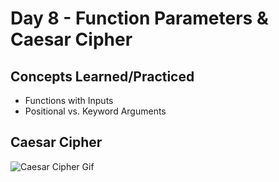 # Day 8 - Function Parameters & Caesar Cipher

## Concepts Learned/Practiced
- Functions with Inputs
- Positional vs. Keyword Arguments

## Caesar Cipher
![Caesar Cipher Gif](../images-gifs/caesarcipher.gif)